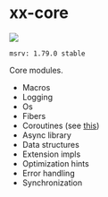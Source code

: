 # xx-core

![](https://github.com/davidzeng0/xx-core/actions/workflows/build.yml/badge.svg?event=push)

`msrv: 1.79.0 stable`

Core modules.

- Macros
- Logging
- Os
- Fibers
- Coroutines (see [this](src/coroutines/README.md))
- Async library
- Data structures
- Extension impls
- Optimization hints
- Error handling
- Synchronization